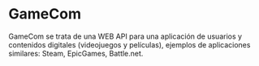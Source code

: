 # GameCom
GameCom se trata de una WEB API para una aplicación de usuarios y contenidos digitales (videojuegos y películas), ejemplos de aplicaciones similares: Steam, EpicGames, Battle.net. 
